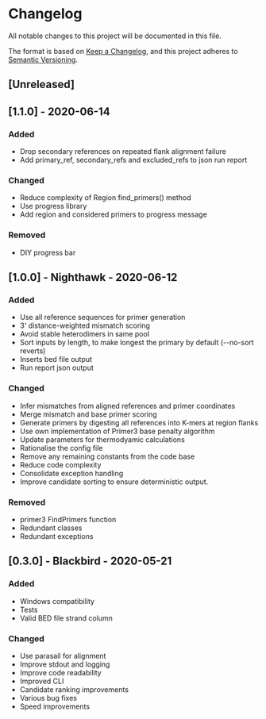 # Changelog
All notable changes to this project will be documented in this file.

The format is based on [Keep a Changelog](https://keepachangelog.com/en/1.0.0/),
and this project adheres to [Semantic Versioning](https://semver.org/spec/v2.0.0.html).

## [Unreleased]

## [1.1.0] - 2020-06-14
### Added
- Drop secondary references on repeated flank alignment failure
- Add primary_ref, secondary_refs and excluded_refs to json run report

### Changed
- Reduce complexity of Region find_primers() method
- Use progress library
- Add region and considered primers to progress message

### Removed
- DIY progress bar

## [1.0.0] - Nighthawk - 2020-06-12
### Added
- Use all reference sequences for primer generation
- 3' distance-weighted mismatch scoring
- Avoid stable heterodimers in same pool
- Sort inputs by length, to make longest the primary by default (--no-sort reverts)
- Inserts bed file output
- Run report json output

### Changed
- Infer mismatches from aligned references and primer coordinates
- Merge mismatch and base primer scoring
- Generate primers by digesting all references into K-mers at region flanks
- Use own implementation of Primer3 base penalty algorithm
- Update parameters for thermodyamic calculations
- Rationalise the config file
- Remove any remaining constants from the code base
- Reduce code complexity
- Consolidate exception handling
- Improve candidate sorting to ensure deterministic output.

### Removed
- primer3 FindPrimers function
- Redundant classes
- Redundant exceptions

## [0.3.0] - Blackbird - 2020-05-21
### Added
- Windows compatibility
- Tests
- Valid BED file strand column

### Changed
- Use parasail for alignment
- Improve stdout and logging
- Improve code readability
- Improved CLI
- Candidate ranking improvements
- Various bug fixes
- Speed improvements










